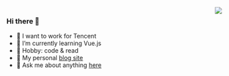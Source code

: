 <a href="#">
  <img align="right" src="https://github-readme-stats.vercel.app/api?username=ZzzhangLK&&hide_border=true&count_private=true&show_icons=true&include_all_commits=true">
</a>

### Hi there 👋

<!--
**ZzzhangLK/ZzzhangLK** is a ✨ _special_ ✨ repository because its `README.md` (this file) appears on your GitHub profile.

Here are some ideas to get you started:

- 🔭 I’m currently working on ...
- 🌱 I’m currently learning ...
- 👯 I’m looking to collaborate on ...
- 🤔 I’m looking for help with ...
- 💬 Ask me about ...
- 📫 How to reach me: ...
- 😄 Pronouns: ...
- ⚡ Fun fact: ...
  -->

- 🔭 I want to work for Tencent
- 🌱 I’m currently learning Vue.js
- 🏓 Hobby: code & read
- 👋 My personal [blog site](https://zzzhanglk.github.io/)
- 💬 Ask me about anything [here](https://github.com/ZzzhangLK/ZzzhangLK/issues)
